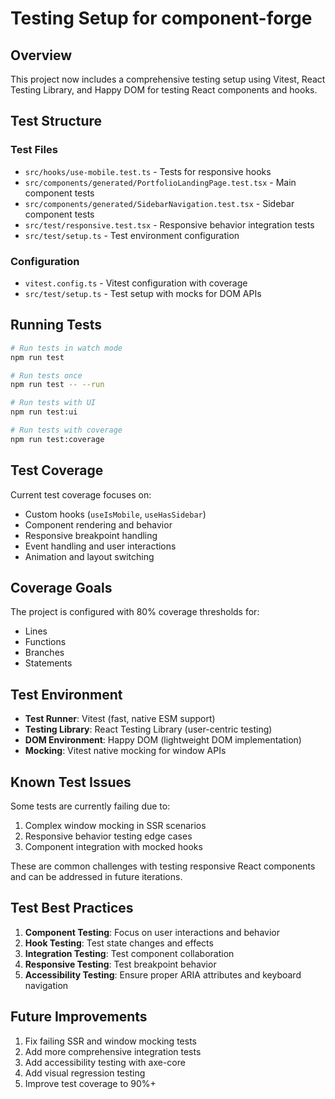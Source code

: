 # Testing Setup for component-forge

## Overview

This project now includes a comprehensive testing setup using Vitest, React Testing Library, and Happy DOM for testing React components and hooks.

## Test Structure

### Test Files
- `src/hooks/use-mobile.test.ts` - Tests for responsive hooks
- `src/components/generated/PortfolioLandingPage.test.tsx` - Main component tests
- `src/components/generated/SidebarNavigation.test.tsx` - Sidebar component tests
- `src/test/responsive.test.tsx` - Responsive behavior integration tests
- `src/test/setup.ts` - Test environment configuration

### Configuration
- `vitest.config.ts` - Vitest configuration with coverage
- `src/test/setup.ts` - Test setup with mocks for DOM APIs

## Running Tests

```bash
# Run tests in watch mode
npm run test

# Run tests once
npm run test -- --run

# Run tests with UI
npm run test:ui

# Run tests with coverage
npm run test:coverage
```

## Test Coverage

Current test coverage focuses on:
- Custom hooks (`useIsMobile`, `useHasSidebar`)
- Component rendering and behavior
- Responsive breakpoint handling
- Event handling and user interactions
- Animation and layout switching

## Coverage Goals

The project is configured with 80% coverage thresholds for:
- Lines
- Functions
- Branches  
- Statements

## Test Environment

- **Test Runner**: Vitest (fast, native ESM support)
- **Testing Library**: React Testing Library (user-centric testing)
- **DOM Environment**: Happy DOM (lightweight DOM implementation)
- **Mocking**: Vitest native mocking for window APIs

## Known Test Issues

Some tests are currently failing due to:
1. Complex window mocking in SSR scenarios
2. Responsive behavior testing edge cases
3. Component integration with mocked hooks

These are common challenges with testing responsive React components and can be addressed in future iterations.

## Test Best Practices

1. **Component Testing**: Focus on user interactions and behavior
2. **Hook Testing**: Test state changes and effects
3. **Integration Testing**: Test component collaboration
4. **Responsive Testing**: Test breakpoint behavior
5. **Accessibility Testing**: Ensure proper ARIA attributes and keyboard navigation

## Future Improvements

1. Fix failing SSR and window mocking tests
2. Add more comprehensive integration tests
3. Add accessibility testing with axe-core
4. Add visual regression testing
5. Improve test coverage to 90%+